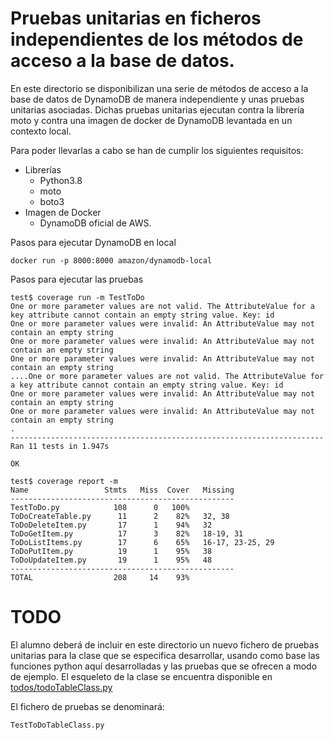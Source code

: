 # Pruebas unitarias en ficheros independientes de los métodos de acceso a la base de datos.

En este directorio se disponibilizan una serie de métodos de acceso a la base de datos de DynamoDB de manera independiente y unas pruebas unitarias asociadas.
Dichas pruebas unitarias ejecutan contra la librería moto y contra una imagen de docker de DynamoDB levantada en un contexto local.

Para poder llevarlas a cabo se han de cumplir los siguientes requisitos:

* Librerías
  * Python3.8
  * moto
  * boto3
* Imagen de Docker
  * DynamoDB oficial de AWS.

Pasos para ejecutar DynamoDB en local

```
docker run -p 8000:8000 amazon/dynamodb-local
```

Pasos para ejecutar las pruebas

```
test$ coverage run -m TestToDo
One or more parameter values are not valid. The AttributeValue for a key attribute cannot contain an empty string value. Key: id
One or more parameter values were invalid: An AttributeValue may not contain an empty string
One or more parameter values were invalid: An AttributeValue may not contain an empty string
One or more parameter values were invalid: An AttributeValue may not contain an empty string
....One or more parameter values are not valid. The AttributeValue for a key attribute cannot contain an empty string value. Key: id
One or more parameter values were invalid: An AttributeValue may not contain an empty string
One or more parameter values were invalid: An AttributeValue may not contain an empty string
.
----------------------------------------------------------------------
Ran 11 tests in 1.947s

OK

test$ coverage report -m
Name                 Stmts   Miss  Cover   Missing
--------------------------------------------------
TestToDo.py            108      0   100%
ToDoCreateTable.py      11      2    82%   32, 38
ToDoDeleteItem.py       17      1    94%   32
ToDoGetItem.py          17      3    82%   18-19, 31
ToDoListItems.py        17      6    65%   16-17, 23-25, 29
ToDoPutItem.py          19      1    95%   38
ToDoUpdateItem.py       19      1    95%   48
--------------------------------------------------
TOTAL                  208     14    93%
```

# TODO

El alumno deberá de incluir en este directorio un nuevo fichero de pruebas unitarias para la clase que se especifica desarrollar, usando como base las funciones python aquí desarrolladas y las pruebas que se ofrecen a modo de ejemplo. El esqueleto de la clase se encuentra disponible en [todos/todoTableClass.py](/todos/todoTableClass.py)

El fichero de pruebas se denominará:

```
TestToDoTableClass.py
```
